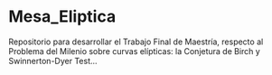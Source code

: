 # Mesa_Eliptica
Repositorio para desarrollar el Trabajo Final de Maestría, respecto al Problema del Milenio sobre curvas elípticas: la Conjetura de Birch y Swinnerton-Dyer
Test...
